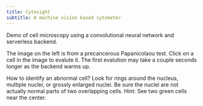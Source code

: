 ```yaml
---
title: Cytosight
subtitle: A machine vision based cytometer
---
```


Demo of cell microscopy using a convolutional neural network and serverless backend.

The image on the left is from a precancerous Papanicolaou test. Click on a cell in the image to evalute it. The first evalution may take a couple seconds longer as the backend warms up.

How to identify an abnormal cell? Look for rings around the nucleus, multiple nuclei, or grossly enlarged nuclei. Be sure the nuclei are not actually normal parts of two overlapping cells. Hint: See two green cells near the center.
